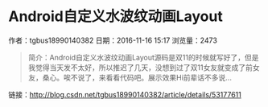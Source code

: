 # Android自定义水波纹动画Layout
作者：tgbus18990140382
日期：2016-11-16 15:17
浏览量：2473
> 简介：Android自定义水波纹动画Layout源码是双11的时候就写好了，但是我觉得当天发不太好，所以推迟了几天，没想到过了双11女友就变成了前女友，桑心。唉不说了，来看看代码吧。展示效果Hi前辈话不多说...

 链接：http://blog.csdn.net/tgbus18990140382/article/details/53177611
